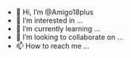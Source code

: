 - 👋 Hi, I’m @Amigo18plus
- 👀 I’m interested in ...
- 🌱 I’m currently learning ...
- 💞️ I’m looking to collaborate on ...
- 📫 How to reach me ...

<!---
Amigo18plus/Amigo18plus is a ✨ special ✨ repository because its `README.md` (this file) appears on your GitHub profile.
You can click the Preview link to take a look at your changes.
--->
